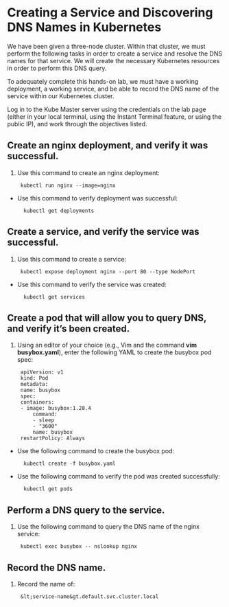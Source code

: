 # **Creating a Service and Discovering DNS Names in Kubernetes**
We have been given a three-node cluster. Within that cluster, we must perform the following tasks in order to create a service and resolve the DNS names for that service. We will create the necessary Kubernetes resources in order to perform this DNS query.

To adequately complete this hands-on lab, we must have a working deployment, a working service, and be able to record the DNS name of the service within our Kubernetes cluster.

Log in to the Kube Master server using the credentials on the lab page (either in your local terminal, using the Instant Terminal feature, or using the public IP), and work through the objectives listed.

## **Create an nginx deployment, and verify it was successful.**
1. Use this command to create an nginx deployment:

        kubectl run nginx --image=nginx
- Use this command to verify deployment was successful:

        kubectl get deployments

## **Create a service, and verify the service was successful.**
1. Use this command to create a service:

        kubectl expose deployment nginx --port 80 --type NodePort
- Use this command to verify the service was created:
        
        kubectl get services

## **Create a pod that will allow you to query DNS, and verify it’s been created.**
1. Using an editor of your choice (e.g., Vim and the command **vim busybox.yaml**), enter the following YAML to create the busybox pod spec:

        apiVersion: v1
        kind: Pod
        metadata:
        name: busybox
        spec:
        containers:
        - image: busybox:1.28.4
            command:
            - sleep
            - "3600"
            name: busybox
        restartPolicy: Always
- Use the following command to create the busybox pod:

        kubectl create -f busybox.yaml
- Use the following command to verify the pod was created successfully:

        kubectl get pods

## **Perform a DNS query to the service.**
1. Use the following command to query the DNS name of the nginx service:

        kubectl exec busybox -- nslookup nginx

## **Record the DNS name.**
1. Record the name of:

        &lt;service-name&gt.default.svc.cluster.local